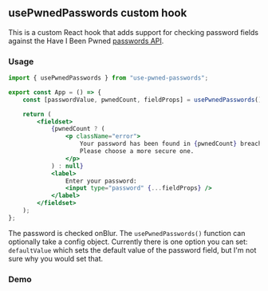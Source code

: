 ## usePwnedPasswords custom hook

This is a custom React hook that adds support for checking password fields against the Have I Been Pwned [passwords API](https://haveibeenpwned.com/Passwords).

### Usage

```jsx
import { usePwnedPasswords } from "use-pwned-passwords";

export const App = () => {
    const [passwordValue, pwnedCount, fieldProps] = usePwnedPasswords();

    return (
        <fieldset>
            {pwnedCount ? (
                <p className="error">
                    Your password has been found in {pwnedCount} breaches.
                    Please choose a more secure one.
                </p>
            ) : null}
            <label>
                Enter your password:
                <input type="password" {...fieldProps} />
            </label>
        </fieldset>
    );
};
```

The password is checked onBlur. The `usePwnedPasswords()` function can optionally take a config object. Currently there is one option you can set: `defaultValue` which sets the default value of the password field, but I'm not sure why you would set that.

### Demo
